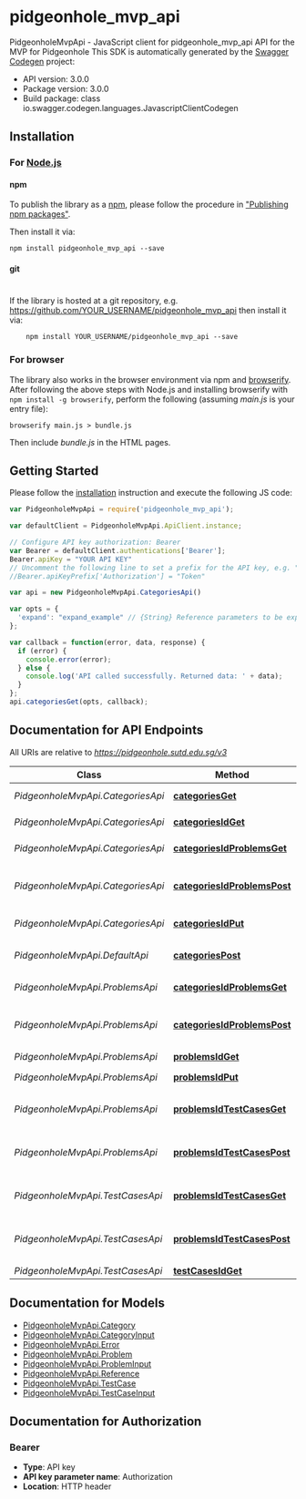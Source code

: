 # pidgeonhole_mvp_api

PidgeonholeMvpApi - JavaScript client for pidgeonhole_mvp_api
API for the MVP for Pidgeonhole
This SDK is automatically generated by the [Swagger Codegen](https://github.com/swagger-api/swagger-codegen) project:

- API version: 3.0.0
- Package version: 3.0.0
- Build package: class io.swagger.codegen.languages.JavascriptClientCodegen

## Installation

### For [Node.js](https://nodejs.org/)

#### npm

To publish the library as a [npm](https://www.npmjs.com/),
please follow the procedure in ["Publishing npm packages"](https://docs.npmjs.com/getting-started/publishing-npm-packages).

Then install it via:

```shell
npm install pidgeonhole_mvp_api --save
```

#### git
#
If the library is hosted at a git repository, e.g.
https://github.com/YOUR_USERNAME/pidgeonhole_mvp_api
then install it via:

```shell
    npm install YOUR_USERNAME/pidgeonhole_mvp_api --save
```

### For browser

The library also works in the browser environment via npm and [browserify](http://browserify.org/). After following
the above steps with Node.js and installing browserify with `npm install -g browserify`,
perform the following (assuming *main.js* is your entry file):

```shell
browserify main.js > bundle.js
```

Then include *bundle.js* in the HTML pages.

## Getting Started

Please follow the [installation](#installation) instruction and execute the following JS code:

```javascript
var PidgeonholeMvpApi = require('pidgeonhole_mvp_api');

var defaultClient = PidgeonholeMvpApi.ApiClient.instance;

// Configure API key authorization: Bearer
var Bearer = defaultClient.authentications['Bearer'];
Bearer.apiKey = "YOUR API KEY"
// Uncomment the following line to set a prefix for the API key, e.g. "Token" (defaults to null)
//Bearer.apiKeyPrefix['Authorization'] = "Token"

var api = new PidgeonholeMvpApi.CategoriesApi()

var opts = { 
  'expand': "expand_example" // {String} Reference parameters to be expanded
};

var callback = function(error, data, response) {
  if (error) {
    console.error(error);
  } else {
    console.log('API called successfully. Returned data: ' + data);
  }
};
api.categoriesGet(opts, callback);

```

## Documentation for API Endpoints

All URIs are relative to *https://pidgeonhole.sutd.edu.sg/v3*

Class | Method | HTTP request | Description
------------ | ------------- | ------------- | -------------
*PidgeonholeMvpApi.CategoriesApi* | [**categoriesGet**](docs/CategoriesApi.md#categoriesGet) | **GET** /categories | List categories
*PidgeonholeMvpApi.CategoriesApi* | [**categoriesIdGet**](docs/CategoriesApi.md#categoriesIdGet) | **GET** /categories/{id} | Problem Category
*PidgeonholeMvpApi.CategoriesApi* | [**categoriesIdProblemsGet**](docs/CategoriesApi.md#categoriesIdProblemsGet) | **GET** /categories/{id}/problems | Problems in a category
*PidgeonholeMvpApi.CategoriesApi* | [**categoriesIdProblemsPost**](docs/CategoriesApi.md#categoriesIdProblemsPost) | **POST** /categories/{id}/problems | Create a new problem in a category
*PidgeonholeMvpApi.CategoriesApi* | [**categoriesIdPut**](docs/CategoriesApi.md#categoriesIdPut) | **PUT** /categories/{id} | Edit a category
*PidgeonholeMvpApi.DefaultApi* | [**categoriesPost**](docs/DefaultApi.md#categoriesPost) | **POST** /categories | Create a new category
*PidgeonholeMvpApi.ProblemsApi* | [**categoriesIdProblemsGet**](docs/ProblemsApi.md#categoriesIdProblemsGet) | **GET** /categories/{id}/problems | Problems in a category
*PidgeonholeMvpApi.ProblemsApi* | [**categoriesIdProblemsPost**](docs/ProblemsApi.md#categoriesIdProblemsPost) | **POST** /categories/{id}/problems | Create a new problem in a category
*PidgeonholeMvpApi.ProblemsApi* | [**problemsIdGet**](docs/ProblemsApi.md#problemsIdGet) | **GET** /problems/{id} | A Problem
*PidgeonholeMvpApi.ProblemsApi* | [**problemsIdPut**](docs/ProblemsApi.md#problemsIdPut) | **PUT** /problems/{id} | Edit a problem
*PidgeonholeMvpApi.ProblemsApi* | [**problemsIdTestCasesGet**](docs/ProblemsApi.md#problemsIdTestCasesGet) | **GET** /problems/{id}/test-cases | Test cases for a problem
*PidgeonholeMvpApi.ProblemsApi* | [**problemsIdTestCasesPost**](docs/ProblemsApi.md#problemsIdTestCasesPost) | **POST** /problems/{id}/test-cases | Create a new test case for a problem
*PidgeonholeMvpApi.TestCasesApi* | [**problemsIdTestCasesGet**](docs/TestCasesApi.md#problemsIdTestCasesGet) | **GET** /problems/{id}/test-cases | Test cases for a problem
*PidgeonholeMvpApi.TestCasesApi* | [**problemsIdTestCasesPost**](docs/TestCasesApi.md#problemsIdTestCasesPost) | **POST** /problems/{id}/test-cases | Create a new test case for a problem
*PidgeonholeMvpApi.TestCasesApi* | [**testCasesIdGet**](docs/TestCasesApi.md#testCasesIdGet) | **GET** /test-cases/{id} | A test case


## Documentation for Models

 - [PidgeonholeMvpApi.Category](docs/Category.md)
 - [PidgeonholeMvpApi.CategoryInput](docs/CategoryInput.md)
 - [PidgeonholeMvpApi.Error](docs/Error.md)
 - [PidgeonholeMvpApi.Problem](docs/Problem.md)
 - [PidgeonholeMvpApi.ProblemInput](docs/ProblemInput.md)
 - [PidgeonholeMvpApi.Reference](docs/Reference.md)
 - [PidgeonholeMvpApi.TestCase](docs/TestCase.md)
 - [PidgeonholeMvpApi.TestCaseInput](docs/TestCaseInput.md)


## Documentation for Authorization


### Bearer

- **Type**: API key
- **API key parameter name**: Authorization
- **Location**: HTTP header

